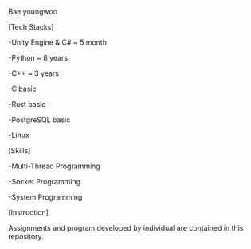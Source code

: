 Bae youngwoo

[Tech Stacks]

-Unity Engine & C# ~ 5 month

-Python ~ 8 years

-C++ ~ 3 years

-C basic

-Rust basic

-PostgreSQL basic

-Linux




[Skills]

-Multi-Thread Programming

-Socket Programming

-System Programming

[Instruction]

Assignments and program developed by individual are contained in this repository.
